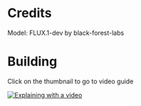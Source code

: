 # Credits
Model: FLUX.1-dev by black-forest-labs

# Building
Click on the thumbnail to go to video guide

[![Explaining with a video](https://i.imgur.com/ZbdIwcH.png)](https://drive.google.com/file/d/1uZA9DkYiDIkgVajBpyIF0bY6R2sYTT13/view?usp=sharing)
